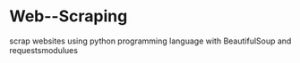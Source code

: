 # Web--Scraping
scrap websites using python programming language with BeautifulSoup and requestsmodulues
